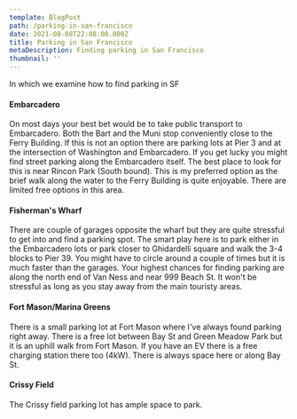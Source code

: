 ```yaml
---
template: BlogPost
path: /parking-in-san-francisco
date: 2021-08-08T22:08:00.000Z
title: Parking in San Francisco
metaDescription: Finding parking in San Francisco
thumbnail: ''
---
```

In which we examine how to find parking in SF

#### Embarcadero

On most days your best bet would be to take public transport to Embarcadero. Both the Bart and the Muni stop conveniently close to the Ferry Building. If this is not an option there are parking lots at Pier 3 and at the intersection of Washington and Embarcadero. If you get lucky you might find street parking along the Embarcadero itself. The best place to look for this is near Rincon Park (South bound). This is my preferred option as the brief walk along the water to the Ferry Building is quite enjoyable. There are limited free options in this area.

#### Fisherman's Wharf

There are couple of garages opposite the wharf but they are quite stressful to get into and find a parking spot. The smart play here is to park either in the Embarcadero lots or park closer to Ghidardelli square and walk the 3-4 blocks to Pier 39. You might have to circle around a couple of times but it is much faster than the garages. Your highest chances for finding parking are along the north end of Van Ness and near 999 Beach St. It won't be stressful as long as you stay away from the main touristy areas.

#### Fort Mason/Marina Greens

There is a small parking lot at Fort Mason where I've always found parking right away. There is a free lot between Bay St and Green Meadow Park but it is an uphill walk from Fort Mason. If you have an EV there is a free charging station there too (4kW). There is always space here or along Bay St.

#### Crissy Field

The Crissy field parking lot has ample space to park.
